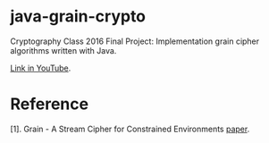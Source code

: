 # java-grain-crypto
Cryptography Class 2016 Final Project: Implementation grain cipher algorithms written with Java.

[Link in YouTube](https://youtu.be/hB7Ek5p49co).

# Reference
[1]. Grain - A Stream Cipher for Constrained Environments [paper](https://cr.yp.to/streamciphers/grain/desc.pdf).

